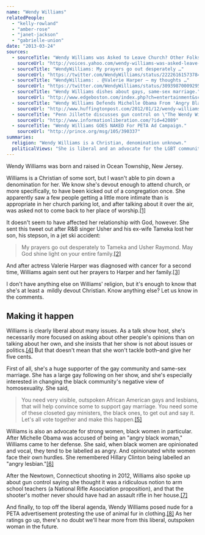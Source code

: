 ```yaml
---
name: "Wendy Williams"
relatedPeople:
  - "kelly-rowland"
  - "amber-rose"
  - "janet-jackson"
  - "gabrielle-union"
date: "2013-03-24"
sources:
  - sourceTitle: "Wendy Williams was Asked to Leave Church? Other Folks We Wish Could Get Kicked Out Too."
    sourceUrl: "http://voices.yahoo.com/wendy-williams-was-asked-leave-church-other-folks-12055778.html"
  - sourceTitle: "WendyWilliams: My prayers go out desperately …"
    sourceUrl: "https://twitter.com/WendyWilliams/status/222261615737847808"
  - sourceTitle: "WendyWilliams: . @Valerie Harper – my thoughts …"
    sourceUrl: "https://twitter.com/WendyWilliams/status/309398700092956672"
  - sourceTitle: "Wendy Williams dishes about gays, same-sex marriage."
    sourceUrl: "http://www.edgeboston.com/index.php?ch=entertainment&sc=television&sc3=&id=100590"
  - sourceTitle: "Wendy Williams Defends Michelle Obama From 'Angry Black Woman' Stereotype."
    sourceUrl: "http://www.huffingtonpost.com/2012/01/12/wendy-williams-michelle-obama_n_1203131.html"
  - sourceTitle: "Penn Jillette discusses gun control on \"The Wendy Williams Show.\""
    sourceUrl: "http://www.informationliberation.com/?id=42089"
  - sourceTitle: "Wendy Williams GOES NAKED For PETA Ad Campaign."
    sourceUrl: "http://prince.org/msg/105/390337"
summaries:
  religion: "Wendy Williams is a Christian, denomination unknown."
  politicalViews: "She is liberal and an advocate for the LGBT community, women, and animals."
---
```


Wendy Williams was born and raised in Ocean Township, New Jersey.

Williams is a Christian of some sort, but I wasn't able to pin down a denomination for her. We know she's devout enough to attend church, or more specifically, to have been kicked out of a congregation once. She apparently saw a few people getting a little more intimate than is appropriate in her church parking lot, and after talking about it over the air, was asked not to come back to her place of worship.<a class="source-citation" href="#http%3A%2F%2Fvoices.yahoo.com%2Fwendy-williams-was-asked-leave-church-other-folks-12055778.html" title="Wendy Williams was Asked to Leave Church? Other Folks We Wish Could Get Kicked Out Too.">[1]</a>

It doesn't seem to have affected her relationship with God, however. She sent this tweet out after R&B singer Usher and his ex-wife Tameka lost her son, his stepson, in a jet ski accident:

>My prayers go out desperately to Tameka and Usher Raymond. May God shine light on your entire family.<a class="source-citation" href="#https%3A%2F%2Ftwitter.com%2FWendyWilliams%2Fstatus%2F222261615737847808" title="WendyWilliams: My prayers go out desperately …">[2]</a>

And after actress Valerie Harper was diagnosed with cancer for a second time, Williams again sent out her prayers to Harper and her family.<a class="source-citation" href="#https%3A%2F%2Ftwitter.com%2FWendyWilliams%2Fstatus%2F309398700092956672" title="WendyWilliams: . @Valerie Harper – my thoughts …">[3]</a>

I don't have anything else on Williams' religion, but it's enough to know that she's at least a  mildly devout Christian. Know anything else? Let us know in the comments.


## Making it happen

Williams is clearly liberal about many issues. As a talk show host, she's necessarily more focused on asking about other people's opinions than on talking about her own, and she insists that her show is not about issues or politics.<a class="source-citation" href="#http%3A%2F%2Fwww.edgeboston.com%2Findex.php%3Fch%3Dentertainment%26sc%3Dtelevision%26sc3%3D%26id%3D100590" title="Wendy Williams dishes about gays, same-sex marriage.">[4]</a> But that doesn't mean that she won't tackle both–and give her five cents.

First of all, she's a huge supporter of the gay community and same-sex marriage. She has a large gay following on her show, and she's especially interested in changing the black community's negative view of homosexuality. She said,

>You need very visible, outspoken African American gays and lesbians, that will help convince some to support gay marriage. You need some of these closeted gay ministers, the black ones, to get out and say it. Let's all vote together and make this happen.<a class="source-citation" href="#http%3A%2F%2Fwww.edgeboston.com%2Findex.php%3Fch%3Dentertainment%26sc%3Dtelevision%26sc3%3D%26id%3D100590" title="Wendy Williams dishes about gays, same-sex marriage.">[5]</a>

Williams is also an advocate for strong women, black women in particular. After Michelle Obama was accused of being an "angry black woman," Williams came to her defense. She said, when black women are opinionated and vocal, they tend to be labelled as angry. And opinionated white women face their own hurdles. She remembered Hillary Clinton being labelled an "angry lesbian."<a class="source-citation" href="#http%3A%2F%2Fwww.huffingtonpost.com%2F2012%2F01%2F12%2Fwendy-williams-michelle-obama_n_1203131.html" title="Wendy Williams Defends Michelle Obama From &apos;Angry Black Woman&apos; Stereotype.">[6]</a>

After the Newtown, Connecticut shooting in 2012, Williams also spoke up about gun control saying she thought it was a ridiculous notion to arm school teachers (a National Rifle Association proposition), and that the shooter's mother never should have had an assault rifle in her house.<a class="source-citation" href="#http%3A%2F%2Fwww.informationliberation.com%2F%3Fid%3D42089" title="Penn Jillette discusses gun control on &quot;The Wendy Williams Show.&quot;">[7]</a>

And finally, to top off the liberal agenda, Wendy Williams posed nude for a PETA advertisement protesting the use of animal fur in clothing.<a class="source-citation" href="#http%3A%2F%2Fprince.org%2Fmsg%2F105%2F390337" title="Wendy Williams GOES NAKED For PETA Ad Campaign.">[8]</a> As her ratings go up, there's no doubt we'll hear more from this liberal, outspoken woman in the future.